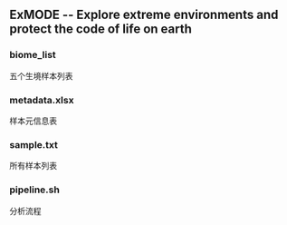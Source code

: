 ## ExMODE -- Explore extreme environments and protect the code of life on earth

### biome_list
五个生境样本列表
### metadata.xlsx
样本元信息表
### sample.txt
所有样本列表
### pipeline.sh 
分析流程

